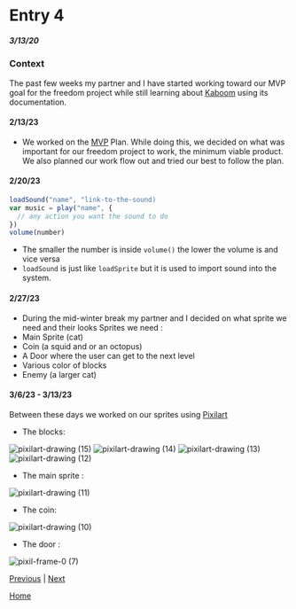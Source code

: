 # Entry 4
##### 3/13/20

### Context 
The past few weeks my partner and I have started working toward our MVP goal for the freedom project while still learning about [Kaboom](https://kaboomjs.com/) using its documentation.

#### 2/13/23
* We worked on the [MVP](https://docs.google.com/document/d/1D9-ubC12_LUe9OeI-zrdFbH8p41EEv0Z9Q9h3Sa9F5I/edit) Plan. While doing this, we decided on what was important for our freedom project to work, the minimum viable product. We also planned our work flow out and tried our best to follow the plan. 

#### 2/20/23
``` js 
loadSound("name", "link-to-the-sound) 
var music = play("name", {
  // any action you want the sound to do 
})
volume(number)
```
* The smaller the number is inside `volume()` the lower the volume is and vice versa
* `loadSound` is just like `loadSprite` but it is used to import sound into the system. 
#### 2/27/23
* During the mid-winter break my partner and I decided on what sprite we need and their looks 
Sprites we need : 
* Main Sprite (cat) 
* Coin (a squid and or an octopus) 
* A Door where the user can get to the next level 
* Various color of blocks 
* Enemy (a larger cat) 
#### 3/6/23 - 3/13/23
Between these days we worked on our sprites using [Pixilart](https://www.pixilart.com/) 
* The blocks: 

![pixilart-drawing (15)](https://user-images.githubusercontent.com/91750525/226184263-ff0dff2b-7a95-4375-9a04-014b42dfef83.png)
![pixilart-drawing (14)](https://user-images.githubusercontent.com/91750525/226183901-94fc2e5a-8671-4c0b-b163-b6d2156a3b92.png)
![pixilart-drawing (13)](https://user-images.githubusercontent.com/91750525/226183908-2ac77fae-4c97-47a2-8e7b-5d9b3acfe7da.png)
![pixilart-drawing (12)](https://user-images.githubusercontent.com/91750525/226183912-4998133c-65b8-40a8-abd3-a455a2ab4d0a.png)

* The main sprite : 

![pixilart-drawing (11)](https://user-images.githubusercontent.com/91750525/226184095-e38720fa-a235-4878-9c99-881ffed3d65f.png)

* The coin: 

 ![pixilart-drawing (10)](https://user-images.githubusercontent.com/91750525/226184112-954aa2fe-61bc-438a-aaa8-736d41507b57.png)
 
* The door : 

![pixil-frame-0 (7)](https://user-images.githubusercontent.com/91750525/226184185-ef00cf56-89e1-496a-805d-d5f1f61bf595.png)


[Previous](entry03.md) | [Next](entry05.md)

[Home](../README.md)



